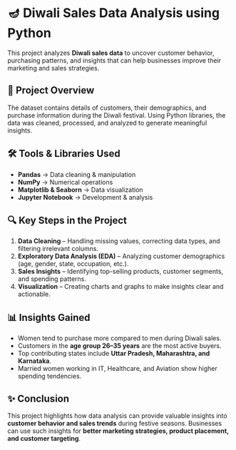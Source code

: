 
# 🪔 Diwali Sales Data Analysis using Python

This project analyzes **Diwali sales data** to uncover customer behavior, purchasing patterns, and insights that can help businesses improve their marketing and sales strategies.

## 📌 Project Overview

The dataset contains details of customers, their demographics, and purchase information during the Diwali festival. Using Python libraries, the data was cleaned, processed, and analyzed to generate meaningful insights.

## 🛠️ Tools & Libraries Used

* **Pandas** → Data cleaning & manipulation
* **NumPy** → Numerical operations
* **Matplotlib & Seaborn** → Data visualization
* **Jupyter Notebook** → Development & analysis

## 🔍 Key Steps in the Project

1. **Data Cleaning** – Handling missing values, correcting data types, and filtering irrelevant columns.
2. **Exploratory Data Analysis (EDA)** – Analyzing customer demographics (age, gender, state, occupation, etc.).
3. **Sales Insights** – Identifying top-selling products, customer segments, and spending patterns.
4. **Visualization** – Creating charts and graphs to make insights clear and actionable.

## 📊 Insights Gained

* Women tend to purchase more compared to men during Diwali sales.
* Customers in the **age group 26–35 years** are the most active buyers.
* Top contributing states include **Uttar Pradesh, Maharashtra, and Karnataka**.
* Married women working in IT, Healthcare, and Aviation show higher spending tendencies.

## ✨ Conclusion

This project highlights how data analysis can provide valuable insights into **customer behavior and sales trends** during festive seasons. Businesses can use such insights for **better marketing strategies, product placement, and customer targeting**.

